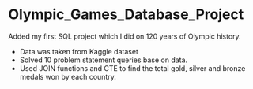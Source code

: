 # Olympic_Games_Database_Project
Added my first SQL project which I did on 120 years of Olympic history.

* Data was taken from Kaggle dataset
* Solved 10 problem statement queries base on data.
* Used JOIN functions and CTE to find the total gold, silver and bronze medals won by each country.
